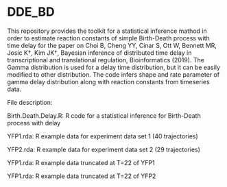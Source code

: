 # DDE_BD

This repository provides the toolkit for a statistical inference mathod in order to estimate reaction constants of simple Birth-Death process with time delay for the paper on Choi B, Cheng YY, Cinar S, Ott W, Bennett MR, Josic K†, Kim JK†, Bayesian inference of distributed time delay in transcriptional and translational regulation, Bioinformatics (2019). The Gamma distribution is used for a delay time distribution, but it can be easily modified to other distribution. The code infers  shape and rate parameter of gamma delay distribution along with reaction constants from timeseries data.

File description:

Birth.Death.Delay.R: R code for a statistical inference for Birth-Death process with delay

YFP1.rda: R example data for experiment data set 1 (40 trajectories)

YFP2.rda: R example data for experiment data set 2 (29 trajectories)

YFP1.rda: R example data truncated at T=22 of YFP1

YFP1.rda: R example data truncated at T=22 of YFP2
